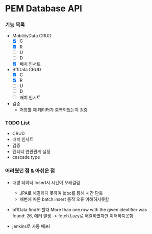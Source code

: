 # PEM Database API

### 기능 목록
* MobilityData CRUD
  - [x] C
  - [x] R
  - [ ] U
  - [ ] D
  - [x] 배치 인서트
* BffData CRUD
  - [x] C
  - [x] R
  - [ ] U
  - [ ] D
  - [ ] 배치 인서트

* 검증
    * 저장할 때 데이터가 중복되었는지 검증
    
### TODO List
* CRUD
* 배치 인서트
* 검증
* 엔티티 연관관계 설정
* cascade type

### 어려웠던 점 & 아쉬운 점
* 대량 데이터 Insert시 시간이 오래걸림
  * JPA로 해결하지 못하여 jdbc를 통해 시간 단축
  * 채번에 따른 batch insert 동작 오류 이해하지못함
  
* bffData findAll할때 More than one row with the given identifier was found: 26,
에러 발생 -> fetch.Lazy로 해결하였지만 이해하지못함
  
* jenkins로 자동 배포!